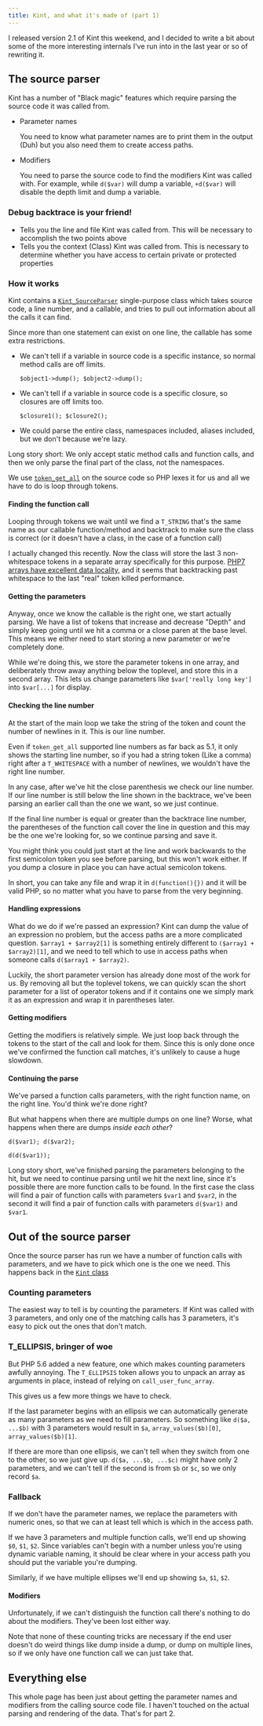 ```yaml
---
title: Kint, and what it's made of (part 1)
---
```


I released version 2.1 of Kint this weekend, and I decided to write a bit about some of the more interesting internals I've run into in the last year or so of rewriting it.

## The source parser

Kint has a number of "Black magic" features which require parsing the source code it was called from.

* Parameter names

    You need to know what parameter names are to print them in the output (Duh) but you also need them to create access paths.
* Modifiers

    You need to parse the source code to find the modifiers Kint was called with. For example, while `d($var)` will dump a variable, `+d($var)` will disable the depth limit and dump a variable.

### Debug backtrace is your friend!

* Tells you the line and file Kint was called from. This will be necessary to accomplish the two points above
* Tells you the context (Class) Kint was called from. This is necessary to determine whether you have access to certain private or protected properties

### How it works

Kint contains a [`Kint_SourceParser`](https://github.com/kint-php/kint/blob/2.1/src/SourceParser.php) single-purpose class which takes source code, a line number, and a callable, and tries to pull out information about all the calls it can find.

Since more than one statement can exist on one line, the callable has some extra restrictions.

* We can't tell if a variable in source code is a specific instance, so normal method calls are off limits.

    `$object1->dump(); $object2->dump();`
* We can't tell if a variable in source code is a specific closure, so closures are off limits too.

    `$closure1(); $closure2();`
* We could parse the entire class, namespaces included, aliases included, but we don't because we're lazy.

Long story short: We only accept static method calls and function calls, and then we only parse the final part of the class, not the namespaces.

We use [`token_get_all`](http://php.net/manual/en/function.token-get-all.php) on the source code so PHP lexes it for us and all we have to do is loop through tokens.

#### Finding the function call

Looping through tokens we wait until we find a `T_STRING` that's the same name as our callable function/method and backtrack to make sure the class is correct (or it doesn't have a class, in the case of a function call)

I actually changed this recently. Now the class will store the last 3 non-whitespace tokens in a separate array specifically for this purpose. [PHP7 arrays have excellent data locality](http://nikic.github.io/2014/12/22/PHPs-new-hashtable-implementation.html), and it seems that backtracking past whitespace to the last "real" token killed performance.

#### Getting the parameters

Anyway, once we know the callable is the right one, we start actually parsing. We have a list of tokens that increase and decrease "Depth" and simply keep going until we hit a comma or a close paren at the base level. This means we either need to start storing a new parameter or we're completely done.

While we're doing this, we store the parameter tokens in one array, and deliberately throw away anything below the toplevel, and store this in a second array. This lets us change parameters like `$var['really long key']` into `$var[...]` for display.

#### Checking the line number

At the start of the main loop we take the string of the token and count the number of newlines in it. This is our line number.

Even if `token_get_all` supported line numbers as far back as 5.1, it only shows the starting line number, so if you had a string token (Like a comma) right after a `T_WHITESPACE` with a number of newlines, we wouldn't have the right line number.

In any case, after we've hit the close parenthesis we check our line number. If our line number is still below the line shown in the backtrace, we've been parsing an earlier call than the one we want, so we just continue.

If the final line number is equal or greater than the backtrace line number, the parentheses of the function call cover the line in question and this may be the one we're looking for, so we continue parsing and save it.

You might think you could just start at the line and work backwards to the first semicolon token you see before parsing, but this won't work either. If you dump a closure in place you can have actual semicolon tokens.

In short, you can take any file and wrap it in `d(function(){})` and it will be valid PHP, so no matter what you have to parse from the very beginning.

#### Handling expressions

What do we do if we're passed an expression? Kint can dump the value of an expression no problem, but the access paths are a more complicated question. `$array1 + $array2[1]` is something entirely different to `($array1 + $array2)[1]`, and we need to tell which to use in access paths when someone calls `d($array1 + $array2)`.

Luckily, the short parameter version has already done most of the work for us. By removing all but the toplevel tokens, we can quickly scan the short parameter for a list of operator tokens and if it contains one we simply mark it as an expression and wrap it in parentheses later.

#### Getting modifiers

Getting the modifiers is relatively simple. We just loop back through the tokens to the start of the call and look for them. Since this is only done once we've confirmed the function call matches, it's unlikely to cause a huge slowdown.

#### Continuing the parse

We've parsed a function calls parameters, with the right function name, on the right line. You'd think we're done right?

But what happens when there are multiple dumps on one line? Worse, what happens when there are dumps *inside each other*?

`d($var1); d($var2);`

`d(d($var1));`

Long story short, we've finished parsing the parameters belonging to the hit, but we need to continue parsing until we hit the next line, since it's possible there are more function calls to be found. In the first case the class will find a pair of function calls with parameters `$var1` and `$var2`, in the second it will find a pair of function calls with parameters `d($var1)` and `$var1`.

## Out of the source parser

Once the source parser has run we have a number of function calls with parameters, and we have to pick which one is the one we need. This happens back in the [`Kint` class](https://github.com/kint-php/kint/blob/2.1/src/Kint.php#L487)

### Counting parameters

The easiest way to tell is by counting the parameters. If Kint was called with 3 parameters, and only one of the matching calls has 3 parameters, it's easy to pick out the ones that don't match.

### T_ELLIPSIS, bringer of woe

But PHP 5.6 added a new feature, one which makes counting parameters awfully annoying. The `T_ELLIPSIS` token allows you to unpack an array as arguments in place, instead of relying on `call_user_func_array`.

This gives us a few more things we have to check.

If the last parameter begins with an ellipsis we can automatically generate as many parameters as we need to fill parameters. So something like `d($a, ...$b)` with 3 parameters would result in `$a`, `array_values($b)[0]`, `array_values($b)[1]`.

If there are more than one ellipsis, we can't tell when they switch from one to the other, so we just give up. `d($a, ...$b, ...$c)` might have only 2 parameters, and we can't tell if the second is from `$b` or `$c`, so we only record `$a`.

### Fallback

If we don't have the parameter names, we replace the parameters with numeric ones, so that we can at least tell which is which in the access path.

If we have 3 parameters and multiple function calls, we'll end up showing `$0`, `$1`, `$2`. Since variables can't begin with a number unless you're using dynamic variable naming, it should be clear where in your access path you should put the variable you're dumping.

Similarly, if we have multiple ellipses we'll end up showing `$a`, `$1`, `$2`.

#### Modifiers

Unfortunately, if we can't distinguish the function call there's nothing to do about the modifiers. They've been lost either way.

Note that none of these counting tricks are necessary if the end user doesn't do weird things like dump inside a dump, or dump on multiple lines, so if we only have one function call we can just take that.

## Everything else

This whole page has been just about getting the parameter names and modifiers from the calling source code file. I haven't touched on the actual parsing and rendering of the data. That's for part 2.
